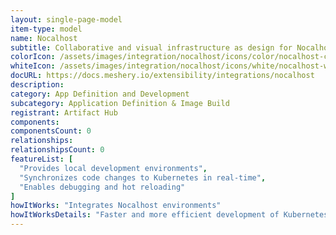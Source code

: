 ```yaml
---
layout: single-page-model
item-type: model
name: Nocalhost
subtitle: Collaborative and visual infrastructure as design for Nocalhost
colorIcon: /assets/images/integration/nocalhost/icons/color/nocalhost-color.svg
whiteIcon: /assets/images/integration/nocalhost/icons/white/nocalhost-white.svg
docURL: https://docs.meshery.io/extensibility/integrations/nocalhost
description: 
category: App Definition and Development
subcategory: Application Definition & Image Build
registrant: Artifact Hub
components: 
componentsCount: 0
relationships: 
relationshipsCount: 0
featureList: [
  "Provides local development environments",
  "Synchronizes code changes to Kubernetes in real-time",
  "Enables debugging and hot reloading"
]
howItWorks: "Integrates Nocalhost environments"
howItWorksDetails: "Faster and more efficient development of Kubernetes applications"
---
```

